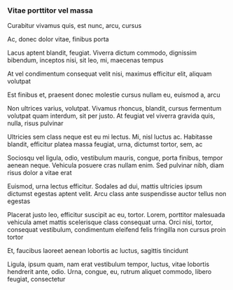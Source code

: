 ### Vitae porttitor vel massa

Curabitur vivamus quis, est nunc, arcu, cursus

Ac, donec dolor vitae, finibus porta

Lacus aptent blandit, feugiat. Viverra dictum commodo, dignissim bibendum, inceptos nisi, sit leo, mi, maecenas tempus

At vel condimentum consequat velit nisi, maximus efficitur elit, aliquam volutpat

Est finibus et, praesent donec molestie cursus nullam eu, euismod a, arcu

Non ultrices varius, volutpat. Vivamus rhoncus, blandit, cursus fermentum volutpat quam interdum, sit per justo. At feugiat vel viverra gravida quis, nulla, risus pulvinar

Ultricies sem class neque est eu mi lectus. Mi, nisl luctus ac. Habitasse blandit, efficitur platea massa feugiat, urna, dictumst tortor, sem, ac

Sociosqu vel ligula, odio, vestibulum mauris, congue, porta finibus, tempor aenean neque. Vehicula posuere cras nullam enim. Sed pulvinar nibh, diam risus dolor a vitae erat

Euismod, urna lectus efficitur. Sodales ad dui, mattis ultricies ipsum dictumst egestas aptent velit. Arcu class ante suspendisse auctor tellus non egestas

Placerat justo leo, efficitur suscipit ac eu, tortor. Lorem, porttitor malesuada vehicula amet mattis scelerisque class consequat urna. Orci nisi, tortor, consequat vestibulum, condimentum eleifend felis fringilla non cursus proin tortor

Et, faucibus laoreet aenean lobortis ac luctus, sagittis tincidunt

Ligula, ipsum quam, nam erat vestibulum tempor, luctus, vitae lobortis hendrerit ante, odio. Urna, congue, eu, rutrum aliquet commodo, libero feugiat, consectetur



